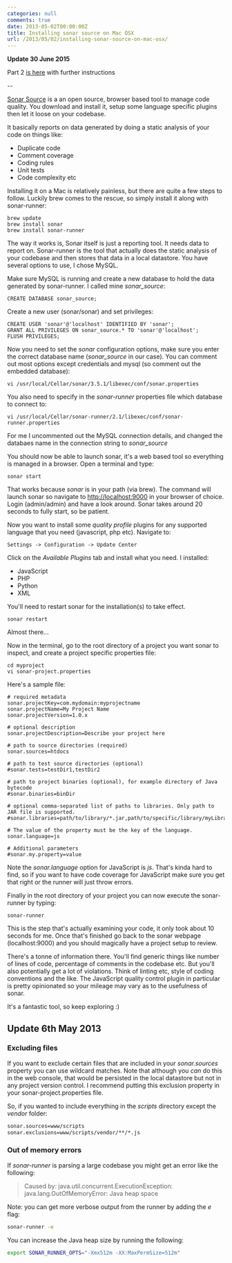 ```yaml
---
categories: null
comments: true
date: 2013-05-02T00:00:00Z
title: Installing sonar source on Mac OSX
url: /2013/05/02/installing-sonar-source-on-mac-osx/
---
```


**Update 30 June 2015**

Part 2 [is here](/2015/06/30/installing-sonar-source-on-mac-osx-part-2/) with further instructions

<span>--</span>

[Sonar Source](http://www.sonarsource.org/) is a an open source, browser based tool to manage code quality. You download and install it, setup some language specific plugins then let it loose on your codebase.

It basically reports on data generated by doing a static analysis of your code on things like:

* Duplicate code
* Comment coverage
* Coding rules
* Unit tests
* Code complexity etc

Installing it on a Mac is relatively painless, but there are quite a few steps to follow. Luckily brew comes to the rescue, so simply install it along with sonar-runner:


```
brew update
brew install sonar
brew install sonar-runner
```

The way it works is, Sonar itself is just a reporting tool. It needs data to report on. Sonar-runner is the tool that actually does the static analysis of your codebase and then stores that data in a local datastore. You have several options to use, I chose MySQL.

Make sure MySQL is running and create a new database to hold the data generated by sonar-runner. I called mine _sonar_source_:

```
CREATE DATABASE sonar_source;
```

Create a new user (sonar/sonar) and set privileges:

```
CREATE USER 'sonar'@'localhost' IDENTIFIED BY 'sonar';
GRANT ALL PRIVILEGES ON sonar_source.* TO 'sonar'@'localhost';
FLUSH PRIVILEGES;
```

Now you need to set the _sonar_ configuration options, make sure you enter the correct database name (_sonar_source_ in our case). You can comment out most options except credentials and mysql (so comment out the embedded database):

```
vi /usr/local/Cellar/sonar/3.5.1/libexec/conf/sonar.properties
```

You also need to specify in the _sonar-runner_ properties file which database to connect to:

```
vi /usr/local/Cellar/sonar-runner/2.1/libexec/conf/sonar-runner.properties
```

For me I uncommented out the MySQL connection details, and changed the databaes name in the connection string to _sonar_source_

You should now be able to launch sonar, it's a web based tool so everything is managed in a browser. Open a terminal and type:

```
sonar start
```

That works because _sonar_ is in your path (via brew). The command will launch sonar so navigate to [http://localhost:9000](http://localhost:9000) in your browser of choice. Login (admin/admin) and have a look around. Sonar takes around 20 seconds to fully start, so be patient.

Now you want to install some _quality profile_ plugins for any supported language that you need (javascript, php etc). Navigate to:

	Settings -> Configuration -> Update Center

Click on the _Available Plugins_ tab and install what you need. I installed:

* JavaScript
* PHP
* Python
* XML

You'll need to restart sonar for the installation(s) to take effect.

```
sonar restart
```

Almost there...

Now in the terminal, go to the root directory of a project you want sonar to inspect, and create a project specific properties file:

```
cd myproject
vi sonar-project.properties
```

Here's a sample file:

```
# required metadata
sonar.projectKey=com.mydomain:myprojectname
sonar.projectName=My Project Name
sonar.projectVersion=1.0.x

# optional description
sonar.projectDescription=Describe your project here

# path to source directories (required)
sonar.sources=htdocs

# path to test source directories (optional)
#sonar.tests=testDir1,testDir2

# path to project binaries (optional), for example directory of Java bytecode
#sonar.binaries=binDir

# optional comma-separated list of paths to libraries. Only path to JAR file is supported.
#sonar.libraries=path/to/library/*.jar,path/to/specific/library/myLibrary.jar,parent/*/*.jar

# The value of the property must be the key of the language.
sonar.language=js

# Additional parameters
#sonar.my.property=value
```
Note the _sonar.language_ option for JavaScript is _js_. That's kinda hard to find, so if you want to have code coverage for JavaScript make sure you get that right or the runner will just throw errors.

Finally in the root directory of your project you can now execute the sonar-runner by typing:

```
sonar-runner
```

This is the step that's actually examining your code, it only took about 10 seconds for me. Once that's finished go back to the sonar webpage (localhost:9000) and you should magically have a project setup to review.

There's a tonne of information there. You'll find generic things like number of lines of code, percentage of comments in the codebase etc. But you'll also potentially get a lot of violations. Think of linting etc, style of coding conventions and the like. The JavaScript quality control plugin in particular is pretty opinionated so your mileage may vary as to the usefulness of sonar.

It's a fantastic tool, so keep exploring :)

## Update 6th May 2013
### Excluding files
If you want to exclude certain files that are included in your _sonar.sources_ property you can use wildcard matches. Note that although you _can_ do this in the web console, that would be persisted in the local datastore but not in any project version control. I recommend putting this exclusion property in your sonar-project.properties file.

So, if you wanted to include everything in the _scripts_ directory except the _vendor_ folder:

```bash
sonar.sources=www/scripts
sonar.exclusions=www/scripts/vendor/**/*.js
```

### Out of memory errors
If _sonar-runner_ is parsing a large codebase you might get an error like the following:

> Caused by: java.util.concurrent.ExecutionException: java.lang.OutOfMemoryError: Java heap space

Note: you can get more verbose output from the runner by adding the _e_ flag:

```bash
sonar-runner -e
```

You can increase the Java heap size by running the following:

```bash
export SONAR_RUNNER_OPTS="-Xmx512m -XX:MaxPermSize=512m"
```
